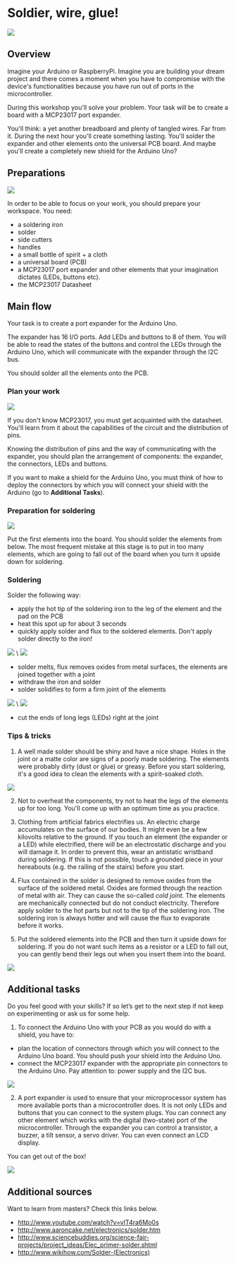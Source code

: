 # Soldier, wire, glue!

![](workshops/Soldering/17.jpg)

## Overview

Imagine your Arduino or RaspberryPi.  Imagine you are building your dream project and there comes a moment when you have to compromise with the device's functionalities because you have run out of ports in the microcontroller.

During this workshop you'll solve your problem. Your task will be to create a board with a MCP23017 port expander.

You'll think: a yet another breadboard and plenty of tangled wires. Far from it. During the next hour you'll create something lasting. You'll solder the expander and other elements onto the universal PCB board. And maybe you'll create a completely new shield for the Arduino Uno?


## Preparations

![](workshops/Soldering/1.jpg)

In order to be able to focus on your work, you should prepare your workspace. You need:

- a soldering iron
- solder
- side cutters
- handles
- a small bottle of spirit + a cloth
- a universal board (PCB)
- a MCP23017 port expander and other elements that your imagination dictates (LEDs, buttons etc).
- the MCP23017 Datasheet


## Main flow

Your task is to create a port expander for the Arduino Uno. 

The expander has 16 I/O ports. Add LEDs and buttons to 8 of them. You will be able to read the states of the buttons and control the LEDs through the Arduino Uno, which will communicate with the expander through the I2C bus.

You should solder all the elements onto the PCB.

### Plan your work

![](workshops/Soldering/2.jpg)

If you don't know MCP23017, you must get acquainted with the datasheet. You'll learn from it about the capabilities of the circuit and the distribution of pins.

Knowing the distribution of pins and the way of communicating with the expander, you should plan the arrangement of components: the expander, the connectors, LEDs and buttons.

If you want to make a shield for the Arduino Uno, you must think of how to deploy the connectors by which you will connect your shield with the Arduino (go to **Additional Tasks**).

### Preparation for soldering

![](workshops/Soldering/11.jpg)

Put the first elements into the board. You should solder the elements from below. The most frequent mistake at this stage is to put in too many elements, which are going to fall out of the board when you turn it upside down for soldering.

### Soldering

Solder the following way:

- apply the hot tip of the soldering iron to the leg of the element and the pad on the PCB
- heat this spot up for about 3 seconds
- quickly apply solder and flux to the soldered elements. Don't apply solder directly to the iron!

![](workshops/Soldering/4.jpg) \ ![](workshops/Soldering/6.jpg)


- solder melts, flux removes oxides from metal surfaces, the elements are joined together with a joint
- withdraw the iron and solder
- solder solidifies to form a firm joint of the elements

![](workshops/Soldering/7.jpg) \ ![](workshops/Soldering/8.jpg)

- cut the ends of long legs (LEDs) right at the joint


### Tips & tricks

1. A well made solder should be shiny and have a nice shape. Holes in the joint or a matte color are signs of a poorly made soldering. The elements were probably dirty (dust or glue) or greasy. Before you start soldering, it's a good idea to clean the elements with a spirit-soaked cloth.

![](workshops/Soldering/13.jpg)

2. Not to overheat the components, try not to heat the legs of the elements up for too long. You'll come up with an optimum time as you practice.

3. Clothing from artificial fabrics electrifies us. An electric charge accumulates on the surface of our bodies. It might even be a few kilovolts relative to the ground. If you touch an element (the expander or a LED) while electrified, there will be an electrostatic discharge and you will damage it. In order to prevent this, wear an antistatic wristband during soldering. If this is not possible, touch a grounded piece in your hereabouts (e.g. the railing of the stairs) before you start.

4. Flux contained in the solder is designed to remove oxides from the surface of the soldered metal. Oxides are formed through the reaction of metal with air. They can cause the so-called _cold joint_. The elements are mechanically connected but do not conduct electricity. Therefore apply solder to the hot parts but not to the tip of the soldering iron. The soldering iron is always hotter and will cause the flux to evaporate before it works.

5. Put the soldered elements into the PCB and then turn it upside down for soldering. If you do not want such items as a resistor or a LED to fall out, you can gently bend their legs out when you insert them into the board.

![](workshops/Soldering/12.jpg)


## Additional tasks

Do you feel good with your skills? If so let’s get to the next step if not keep on experimenting or ask us for some help.

1. To connect the Arduino Uno with your PCB as you would do with a shield, you have to:

- plan the location of connectors through which you will connect to the Arduino Uno board. You should push your shield into the Arduino Uno.
- connect the MCP23017 expander with the appropriate pin connectors to the Arduino Uno. Pay attention to: power supply and the I2C bus.

![](workshops/Soldering/10.jpg)


2. A port expander is used to ensure that your microprocessor system has more available ports than a microcontroller does. It is not only LEDs and buttons that you can connect to the system plugs. You can connect any other element which works with the digital (two-state) port of the microcontroller. Through the expander you can control a transistor, a buzzer, a tilt sensor, a servo driver. You can even connect an LCD display.

You can get out of the box!

![](workshops/Soldering/15.jpg)


## Additional sources
Want to learn from masters? Check this links below.

- <http://www.youtube.com/watch?v=vIT4ra6Mo0s>
- <http://www.aaroncake.net/electronics/solder.htm>
- <http://www.sciencebuddies.org/science-fair-projects/project_ideas/Elec_primer-solder.shtml>
- <http://www.wikihow.com/Solder-(Electronics)>
